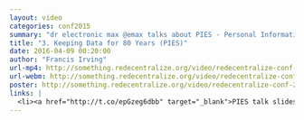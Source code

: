 ```yaml
---
layout: video
categories: conf2015
summary: "dr electronic max @emax talks about PIES - Personal Information Environments, and keeping data for a lifetime."
title: "3. Keeping Data for 80 Years (PIES)"
date: 2016-04-09 00:20:00
author: "Francis Irving"
url-mp4: http://something.redecentralize.org/video/redecentralize-conf-2015-3-keeping-data-for-80-years-pies.mp4
url-webm: http://something.redecentralize.org/video/redecentralize-conf-2015-3-keeping-data-for-80-years-pies.webm
poster: http://something.redecentralize.org/video/redecentralize-conf-2015-3-keeping-data-for-80-years-pies.jpg
links: |
  <li><a href="http://t.co/epGzeg6dbb" target="_blank">PIES talk slides</a></li>
---
```

